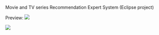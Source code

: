 Movie and TV series Recommendation Expert System (Eclipse project)

Preview: 
<img src="https://github.com/supcicak0/project-kbs/blob/master/kbs%20expert%20system/Preview/Capture.PNG">

<img src="https://github.com/supcicak0/project-kbs/blob/master/kbs%20expert%20system/Preview/Capture4.PNG">
